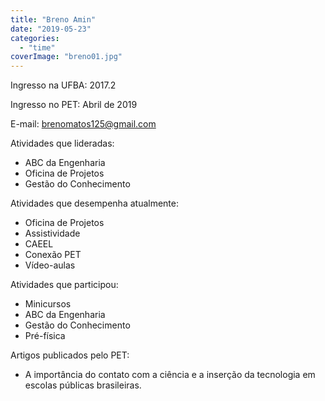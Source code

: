```yaml
---
title: "Breno Amin"
date: "2019-05-23"
categories: 
  - "time"
coverImage: "breno01.jpg"
---
```


Ingresso na UFBA: 2017.2

Ingresso no PET: Abril de 2019

E-mail: [brenomatos125@gmail.com](mailto:brenomatos125@gmail.com)

Atividades que lideradas:

- ABC da Engenharia
- Oficina de Projetos
- Gestão do Conhecimento

Atividades que desempenha atualmente:

- Oficina de Projetos
- Assistividade
- CAEEL
- Conexão PET
- Vídeo-aulas

Atividades que participou:

- Minicursos
- ABC da Engenharia
- Gestão do Conhecimento
- Pré-física

Artigos publicados pelo PET:

- A importância do contato com a ciência e a inserção da tecnologia em escolas públicas brasileiras.
